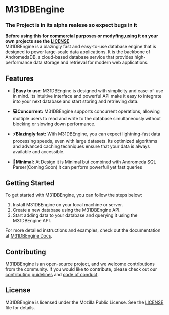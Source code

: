 # M31DBEngine
### The Project is in its alpha realese so expect bugs in it
****Before using this for commercial purposes or modyfing,using it on your own projects see the [LICENSE](LICENSE)****<br>
M31DBEngine is a blazingly fast and easy-to-use database engine that is designed to power large-scale data applications. It is the backbone of AndromedaDB, a cloud-based database service that provides high-performance data storage and retrieval for modern web applications.

## Features

- **🔧Easy to use:** M31DBEngine is designed with simplicity and ease-of-use in mind. Its intuitive interface and powerful API make it easy to integrate into your next database and start storing and retrieving data.

- **💻Concurrent:** M31DBEngine supports concurrent operations, allowing multiple users to read and write to the database simultaneously without blocking or slowing down performance.

- **⚡Blazingly fast:** With M31DBEngine, you can expect lightning-fast data processing speeds, even with large datasets. Its optimized algorithms and advanced caching techniques ensure that your data is always available and accessible.
- **📏Minimal:** At Design it is Minimal but combined with Andromeda SQL Parser(Coming Soon) it can perform powerfull yet fast queries

## Getting Started

To get started with M31DBEngine, you can follow the steps below:

1. Install M31DBEngine on your local machine or server.
2. Create a new database using the M31DBEngine API.
3. Start adding data to your database and querying it using the M31DBEngine API.

For more detailed instructions and examples, check out the documentation at [M31DBEngine Docs](docs/index.html).

## Contributing

M31DBEngine is an open-source project, and we welcome contributions from the community. If you would like to contribute, please check out our [contributing guidelines](https://github.com/m31dbengine/contributing) and [code of conduct](https://github.com/m31dbengine/code-of-conduct).

## License

M31DBEngine is licensed under the Mozilla Public License. See the [LICENSE](LICENSE) file for details.

